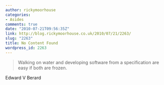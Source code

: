 ```yaml
---
author: rickymoorhouse
categories:
- Asides
comments: true
date: "2010-07-21T09:56:35Z"
link: http://blog.rickymoorhouse.co.uk/2010/07/21/2263/
slug: "2263"
title: No Content Found
wordpress_id: 2263
---
```


<blockquote>Walking on water and developing software from a specification are easy if both are frozen.</blockquote>


Edward V Berard
